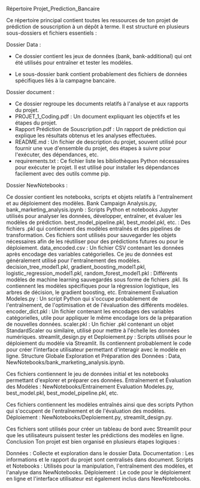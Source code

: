 Répertoire Projet_Prediction_Bancaire

Ce répertoire principal contient toutes les ressources de ton projet de prédiction de souscription à un dépôt à terme. Il est structuré en plusieurs sous-dossiers et fichiers essentiels :

Dossier Data :

- Ce dossier contient les jeux de données (bank, bank-additional) qui ont été utilisés pour entraîner et tester les modèles.

- Le sous-dossier bank contient probablement des fichiers de données spécifiques liés à la campagne bancaire.



Dossier document :

- Ce dossier regroupe les documents relatifs à l'analyse et aux rapports du projet.
- PROJET_1_Coding.pdf : Un document expliquant les objectifs et les étapes du projet.
- Rapport Prédiction de Souscription.pdf : Un rapport de prédiction qui explique les résultats obtenus et les analyses effectuées.
- README.md : Un fichier de description du projet, souvent utilisé pour fournir une vue d'ensemble du projet, des étapes à suivre pour l'exécuter, des dépendances, etc.
- requirements.txt : Ce fichier liste les bibliothèques Python nécessaires pour exécuter le projet. Il est utilisé pour installer les dépendances facilement avec des outils comme pip.


Dossier NewNotebooks :

Ce dossier contient les notebooks, scripts et objets relatifs à l'entraînement et au déploiement des modèles.
Bank Campaign Analysis.py, bank_marketing_analysis.ipynb : Scripts Python et notebooks Jupyter utilisés pour analyser les données, développer, entraîner, et évaluer les modèles de prédiction.
best_model_pipeline.pkl, best_model.pkl, etc. : Des fichiers .pkl qui contiennent des modèles entraînés et des pipelines de transformation. Ces fichiers sont utilisés pour sauvegarder les objets nécessaires afin de les réutiliser pour des prédictions futures ou pour le déploiement.
data_encoded.csv : Un fichier CSV contenant les données après encodage des variables catégorielles. Ce jeu de données est généralement utilisé pour l'entraînement des modèles.
decision_tree_model1.pkl, gradient_boosting_model1.pkl, logistic_regression_model1.pkl, random_forest_model1.pkl : Différents modèles de machine learning sauvegardés sous forme de fichiers .pkl. Ils contiennent les modèles spécifiques pour la régression logistique, les arbres de décision, le gradient boosting, etc.
Entrainement Evaluation Modeles.py : Un script Python qui s'occupe probablement de l'entraînement, de l'optimisation et de l'évaluation des différents modèles.
encoder_dict.pkl : Un fichier contenant les encodages des variables catégorielles, utile pour appliquer le même encodage lors de la préparation de nouvelles données.
scaler.pkl : Un fichier .pkl contenant un objet StandardScaler ou similaire, utilisé pour mettre à l'échelle les données numériques.
streamlit_design.py et Deploiement.py : Scripts utilisés pour le déploiement du modèle via Streamlit. Ils contiennent probablement le code pour créer l'interface utilisateur permettant d'interagir avec le modèle en ligne.
Structure Globale
Exploration et Préparation des Données : Data, NewNotebooks/bank_marketing_analysis.ipynb.

Ces fichiers contiennent le jeu de données initial et les notebooks permettant d'explorer et préparer ces données.
Entraînement et Évaluation des Modèles : NewNotebooks/Entrainement Evaluation Modeles.py, best_model.pkl, best_model_pipeline.pkl, etc.

Ces fichiers contiennent les modèles entraînés ainsi que des scripts Python qui s'occupent de l'entraînement et de l'évaluation des modèles.
Déploiement : NewNotebooks/Deploiement.py, streamlit_design.py.

Ces fichiers sont utilisés pour créer un tableau de bord avec Streamlit pour que les utilisateurs puissent tester les prédictions des modèles en ligne.
Conclusion
Ton projet est bien organisé en plusieurs étapes logiques :

Données : Collecte et exploration dans le dossier Data.
Documentation : Les informations et le rapport du projet sont centralisés dans document.
Scripts et Notebooks : Utilisés pour la manipulation, l'entraînement des modèles, et l'analyse dans NewNotebooks.
Déploiement : Le code pour le déploiement en ligne et l'interface utilisateur est également inclus dans NewNotebooks.
